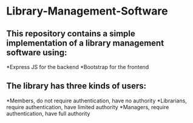 # Library-Management-Software
This repository contains a simple implementation of a library management software using:
-----------
*Express JS for the backend
*Bootstrap for the frontend

The library has three kinds of users:
--------------
*Members, do not require authentication, have no authority
*Librarians, require authentication, have limited authority
*Managers, require authentication, have full authority
